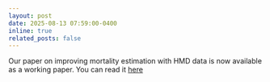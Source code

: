 ```yaml
---
layout: post
date: 2025-08-13 07:59:00-0400
inline: true
related_posts: false
---
```


Our paper on improving mortality estimation with HMD data is now available as a working paper. You can read it [here](/assets/pdf/VID-WP2025_02.pdf)
